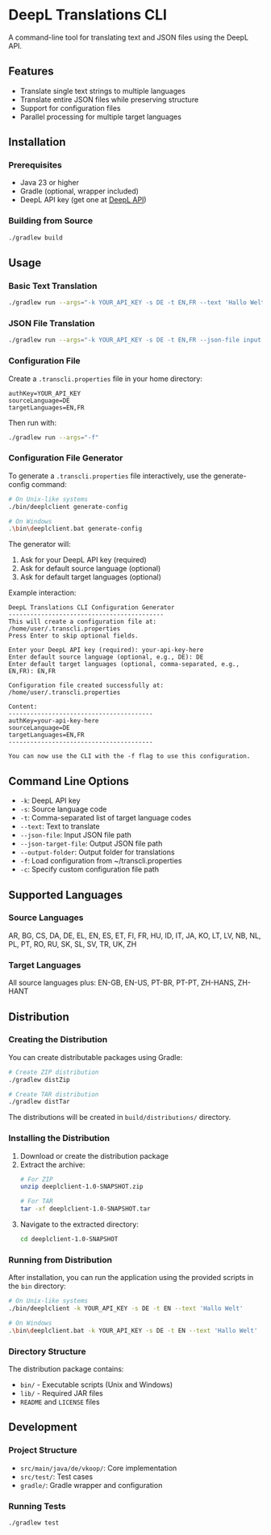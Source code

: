 # DeepL Translations CLI

A command-line tool for translating text and JSON files using the DeepL API.

## Features

- Translate single text strings to multiple languages
- Translate entire JSON files while preserving structure
- Support for configuration files
- Parallel processing for multiple target languages

## Installation

### Prerequisites

- Java 23 or higher
- Gradle (optional, wrapper included)
- DeepL API key (get one at [DeepL API](https://www.deepl.com/pro-api))

### Building from Source

```bash
./gradlew build
```

## Usage

### Basic Text Translation

```bash
./gradlew run --args="-k YOUR_API_KEY -s DE -t EN,FR --text 'Hallo Welt'"
```

### JSON File Translation

```bash
./gradlew run --args="-k YOUR_API_KEY -s DE -t EN,FR --json-file input.json --output-folder translations"
```

### Configuration File

Create a `.transcli.properties` file in your home directory:

```properties
authKey=YOUR_API_KEY
sourceLanguage=DE
targetLanguages=EN,FR
```

Then run with:

```bash
./gradlew run --args="-f"
```

### Configuration File Generator

To generate a `.transcli.properties` file interactively, use the generate-config command:

```bash
# On Unix-like systems
./bin/deeplclient generate-config

# On Windows
.\bin\deeplclient.bat generate-config
```

The generator will:
1. Ask for your DeepL API key (required)
2. Ask for default source language (optional)
3. Ask for default target languages (optional)

Example interaction:
```
DeepL Translations CLI Configuration Generator
-------------------------------------------
This will create a configuration file at: /home/user/.transcli.properties
Press Enter to skip optional fields.

Enter your DeepL API key (required): your-api-key-here
Enter default source language (optional, e.g., DE): DE
Enter default target languages (optional, comma-separated, e.g., EN,FR): EN,FR

Configuration file created successfully at: /home/user/.transcli.properties

Content:
----------------------------------------
authKey=your-api-key-here
sourceLanguage=DE
targetLanguages=EN,FR
----------------------------------------

You can now use the CLI with the -f flag to use this configuration.
```

## Command Line Options

- `-k`: DeepL API key
- `-s`: Source language code
- `-t`: Comma-separated list of target language codes
- `--text`: Text to translate
- `--json-file`: Input JSON file path
- `--json-target-file`: Output JSON file path
- `--output-folder`: Output folder for translations
- `-f`: Load configuration from ~/transcli.properties
- `-c`: Specify custom configuration file path

## Supported Languages

### Source Languages
AR, BG, CS, DA, DE, EL, EN, ES, ET, FI, FR, HU, ID, IT, JA, KO, LT, LV, NB, NL, PL, PT, RO, RU, SK, SL, SV, TR, UK, ZH

### Target Languages
All source languages plus: EN-GB, EN-US, PT-BR, PT-PT, ZH-HANS, ZH-HANT

## Distribution

### Creating the Distribution

You can create distributable packages using Gradle:

```bash
# Create ZIP distribution
./gradlew distZip

# Create TAR distribution
./gradlew distTar
```

The distributions will be created in `build/distributions/` directory.

### Installing the Distribution

1. Download or create the distribution package
2. Extract the archive:
   ```bash
   # For ZIP
   unzip deeplclient-1.0-SNAPSHOT.zip
   
   # For TAR
   tar -xf deeplclient-1.0-SNAPSHOT.tar
   ```
3. Navigate to the extracted directory:
   ```bash
   cd deeplclient-1.0-SNAPSHOT
   ```

### Running from Distribution

After installation, you can run the application using the provided scripts in the `bin` directory:

```bash
# On Unix-like systems
./bin/deeplclient -k YOUR_API_KEY -s DE -t EN --text 'Hallo Welt'

# On Windows
.\bin\deeplclient.bat -k YOUR_API_KEY -s DE -t EN --text 'Hallo Welt'
```

### Directory Structure

The distribution package contains:
- `bin/` - Executable scripts (Unix and Windows)
- `lib/` - Required JAR files
- `README` and `LICENSE` files

## Development

### Project Structure

- `src/main/java/de/vkoop/`: Core implementation
- `src/test/`: Test cases
- `gradle/`: Gradle wrapper and configuration

### Running Tests

```bash
./gradlew test
```


